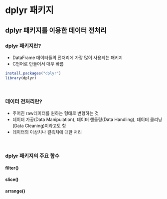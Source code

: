 # dplyr 패키지

## dplyr 패키지를 이용한 데이터 전처리

### dplyr 패키지란?

* DataFrame 데이터들의 전처리에 가장 많이 사용되는 패키지
* C언어로 만들어서 매우 빠름

```R
install.packages("dplyr")
library(dplyr)
```

<br>

### 데이터 전처리란?

* 주어진 raw데이터를 원하는 형태로 변형하는 것
* 데이터 가공(Data Manipulation), 데이터 핸들링(Data Handling), 데이터 클리닝(Data Cleaning)이라고도 함
* 데이터의 이상치나 결측치에 대한 처리

<br>

### dplyr 패키지의 주요 함수

#### filter()

#### slice()

#### arrange()

